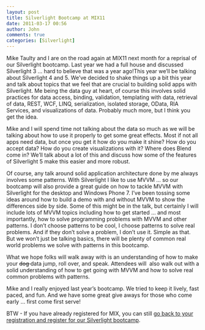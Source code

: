 ```yaml
---
layout: post
title: Silverlight Bootcamp at MIX11
date: 2011-03-17 00:56
author: John
comments: true
categories: [Silverlight]
---
```

<p>Mike Taulty and I are on the road again at MIX11 next month for a reprisal of our Silverlight bootcamp. Last year we had a full house and discussed Silverlight 3 … hard to believe that was a year ago!This year we’ll be talking about Silverlight 4 and 5. We’ve decided to shake things up a bit this year and talk about topics that we feel that are crucial to building solid apps with Silverlight. Me being the data guy at heart, of course this involves solid practices for data access, binding, validation, templating with data, retrieval of data, REST, WCF, LINQ, serialization, isolated storage, OData, RIA Services, and visualizations of data. Probably much more, but I think you get the idea. </p>  <p>Mike and I will spend time not talking about the data so much as we will be talking about how to use it properly to get some great effects. Most if not all apps need data, but once you get it how do you make it shine? How do you accept data? How do you create visualizations with it? Where does Blend come in? We’ll talk about a lot of this and discuss how some of the features of Silverlight 5 make this easier and more robust.</p>  <p>Of course, any talk around solid application architecture done by me always involves some patterns. With Silverlight I like to use MVVM … so our bootcamp will also provide a great guide on how to tackle MVVM with Silverlight for the desktop and Windows Phone 7. I’ve been tossing some ideas around how to build a demo with and without MVVM to show the differences side by side. Some of this might be in the talk, but certainly I will include lots of MVVM topics including how to get started … and most importantly, how to solve programming problems with MVVM and other patterns. I don’t choose patterns to be cool, I choose patterns to solve real problems. And if they don’t solve a problem, I don’t use it. Simple as that. But we won’t just be talking basics, there will be plenty of common real world problems we solve with patterns in this bootcamp.</p>  <p>What we hope folks will walk away with is an understanding of how to make your <strike>dog </strike>data jump, roll over, and speak. Attendees will&#160; also walk out with a solid understanding of how to get going with MVVM and how to solve real common problems with patterns. </p>  <p>Mike and I really enjoyed last year’s bootcamp. We tried to keep it lively, fast paced, and fun. And we have some great give aways for those who come early … first come first serve!</p>  <p>BTW - If you have already registered for MIX, you can still <a href="http://live.visitmix.com/">go back to your registration and register for our Silverlight bootcamp</a>. </p>

